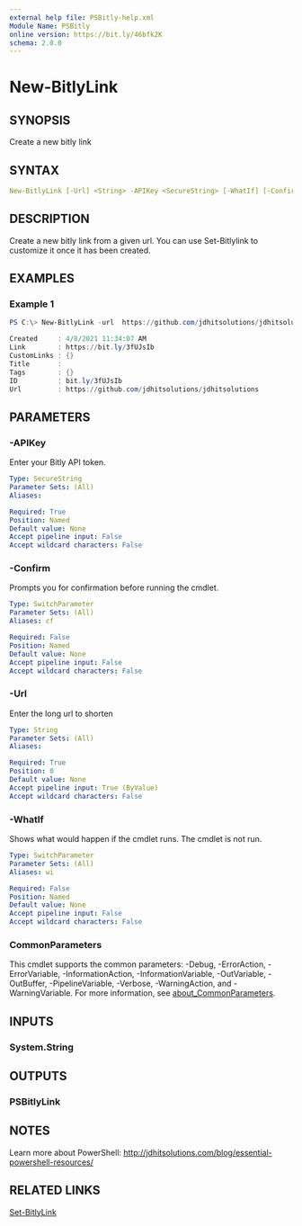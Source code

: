```yaml
---
external help file: PSBitly-help.xml
Module Name: PSBitly
online version: https://bit.ly/46bfk2K
schema: 2.0.0
---
```


# New-BitlyLink

## SYNOPSIS

Create a new bitly link

## SYNTAX

```yaml
New-BitlyLink [-Url] <String> -APIKey <SecureString> [-WhatIf] [-Confirm] [<CommonParameters>]
```

## DESCRIPTION

Create a new bitly link from a given url. You can use Set-Bitlylink to customize it once it has been created.

## EXAMPLES

### Example 1

```powershell
PS C:\> New-BitlyLink -url  https://github.com/jdhitsolutions/jdhitsolutions

Created     : 4/8/2021 11:34:07 AM
Link        : https://bit.ly/3fUJsIb
CustomLinks : {}
Title       :
Tags        : {}
ID          : bit.ly/3fUJsIb
Url         : https://github.com/jdhitsolutions/jdhitsolutions
```

## PARAMETERS

### -APIKey

Enter your Bitly API token.

```yaml
Type: SecureString
Parameter Sets: (All)
Aliases:

Required: True
Position: Named
Default value: None
Accept pipeline input: False
Accept wildcard characters: False
```

### -Confirm

Prompts you for confirmation before running the cmdlet.

```yaml
Type: SwitchParameter
Parameter Sets: (All)
Aliases: cf

Required: False
Position: Named
Default value: None
Accept pipeline input: False
Accept wildcard characters: False
```

### -Url

Enter the long url to shorten

```yaml
Type: String
Parameter Sets: (All)
Aliases:

Required: True
Position: 0
Default value: None
Accept pipeline input: True (ByValue)
Accept wildcard characters: False
```

### -WhatIf

Shows what would happen if the cmdlet runs.
The cmdlet is not run.

```yaml
Type: SwitchParameter
Parameter Sets: (All)
Aliases: wi

Required: False
Position: Named
Default value: None
Accept pipeline input: False
Accept wildcard characters: False
```

### CommonParameters

This cmdlet supports the common parameters: -Debug, -ErrorAction, -ErrorVariable, -InformationAction, -InformationVariable, -OutVariable, -OutBuffer, -PipelineVariable, -Verbose, -WarningAction, and -WarningVariable. For more information, see [about_CommonParameters](http://go.microsoft.com/fwlink/?LinkID=113216).

## INPUTS

### System.String

## OUTPUTS

### PSBitlyLink

## NOTES

Learn more about PowerShell:
http://jdhitsolutions.com/blog/essential-powershell-resources/

## RELATED LINKS

[Set-BitlyLink](Set-BitlyLink.md)
